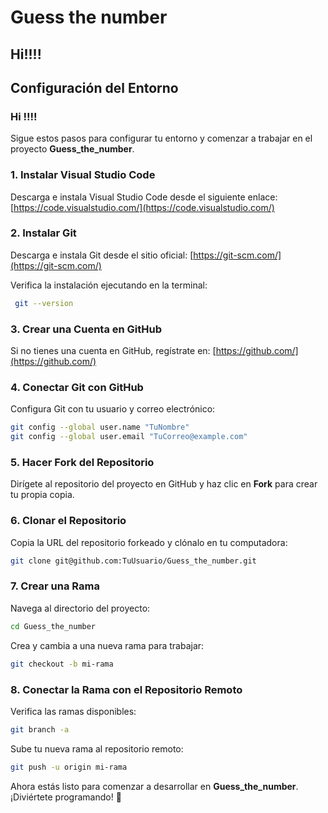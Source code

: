 # Guess the number
## Hi!!!!
## Configuración del Entorno
### Hi !!!!
Sigue estos pasos para configurar tu entorno y comenzar a trabajar en el proyecto **Guess_the_number**.

### 1. Instalar Visual Studio Code
Descarga e instala Visual Studio Code desde el siguiente enlace:
[https://code.visualstudio.com/](https://code.visualstudio.com/)

### 2. Instalar Git
Descarga e instala Git desde el sitio oficial:
[https://git-scm.com/](https://git-scm.com/)

Verifica la instalación ejecutando en la terminal:
```sh
 git --version
```

### 3. Crear una Cuenta en GitHub
Si no tienes una cuenta en GitHub, regístrate en:
[https://github.com/](https://github.com/)

### 4. Conectar Git con GitHub
Configura Git con tu usuario y correo electrónico:
```sh
git config --global user.name "TuNombre"
git config --global user.email "TuCorreo@example.com"
```

### 5. Hacer Fork del Repositorio
Dirígete al repositorio del proyecto en GitHub y haz clic en **Fork** para crear tu propia copia.

### 6. Clonar el Repositorio
Copia la URL del repositorio forkeado y clónalo en tu computadora:
```sh
git clone git@github.com:TuUsuario/Guess_the_number.git
```

### 7. Crear una Rama
Navega al directorio del proyecto:
```sh
cd Guess_the_number
```
Crea y cambia a una nueva rama para trabajar:
```sh
git checkout -b mi-rama
```

### 8. Conectar la Rama con el Repositorio Remoto
Verifica las ramas disponibles:
```sh
git branch -a
```
Sube tu nueva rama al repositorio remoto:
```sh
git push -u origin mi-rama
```

Ahora estás listo para comenzar a desarrollar en **Guess_the_number**. ¡Diviértete programando! 🚀


